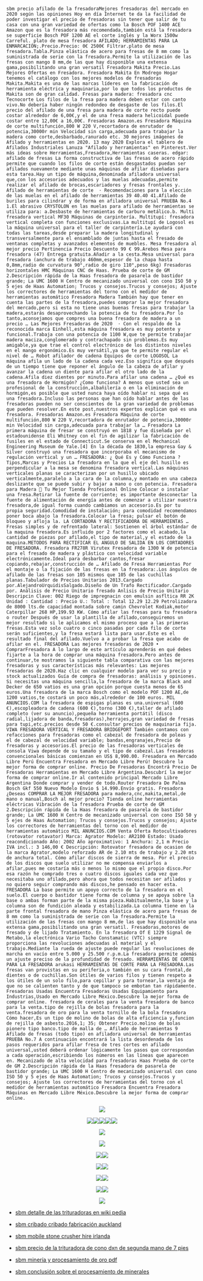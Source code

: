 
```
sbm precio afilado de la fresadoraMejores fresadoras del mercado en 2020 según las opiniones Hoy en día Internet te da la facilidad de poder investigar el precio de fresadoras sin tener que salir de tu casa con una gran variedad de ofertas como la Bosch POF 1400 ACE Amazon que es la fresadora más recomendada,también está la fresadora se superficie Bosch POF 1200 AE el corte inglés y la Worx 1500w Carreful. plato de mesa fresadora AFILADO; HERRAMIENTAS PARA LA ENMARCACIÓN;.Precio.Precio: 0€ 2500€ Filtrar.plato de mesa fresadora.Tabla.Pinza elástica de acero para fresas de 8 mm como la suministrada de serie con la fresadora.Permite la utilización de las fresas con mango 8 mm,de las que hay disponible una extensa gama,posibilitando una gran versatil Fresadora Makita Precio.Las Mejores Ofertas en Fresadora. Fresadora Makita En Modrego Hogar tenemos el catálogo con los mejores modelos de fresadoras Makita.Makita es una de las marcas líderes en la fabricación de herramienta eléctrica y maquinaria,por lo que todos los productos de Makita son de gran calidad. Fresas para madera: fresadora cnc Tecnocorte Los filos de la fresa para madera deben estar con canto vivo.No debería haber ningún redondeo de desgaste de los filos.El precio del afilado de una fresa para madera de corte recto puede costar alrededor de 6,00€,y el de una fresa madera helicoidal puede costar entre 12,00€ a 16,00€. Fresadoras Amazon.es Fresadora Máquina de corte multifunción,800 W 220 V,recortadora de enrutador de potencia,30000r min Velocidad sin carga,adecuada para trabajar la madera como corte,desbarbado,ranurado etc. 30 mejores imágenes de Afilado y herramientas en 2020. 13 may 2020 Explora el tablero de Afilados Industriales Lanuza "Afilado y herramientas" en Pinterest.Ver más ideas sobre Herramientas,Fresadora,Herramientas caseras. edgar: afilado de fresas La forma constructiva de las fresas de acero rápido permite que cuando los filos de corte están desgastados puedan ser afilados nuevamente mediante unas máquinas de afilar diseñadas para esta tarea.Hay un tipo de máquina,denominada afiladora universal que,con los accesorios adecuados y las muelas adecuadas,permite realizar el afilado de brocas,escariadores y fresas frontales y. Afilado de herramientas de corte  · Recomendaciones para la elección de las muelas en el afilado de herramientas 39 40.40 41.Afilado de buriles para cilindrar y de forma en afiladora universal PRUEBA No.4 1.El abrasivo CRYSTOLON en las muelas para afilado de herramientas se utiliza para: a.Desbaste de herramientas de carburo metálico.b. Multi fresadora vertical MF30 Máquinas de carpintería. Multitupí: fresadora vertical completa con funciones exclusivas.La multitupí de Logosol es la máquina universal para el taller de carpintería.Le ayudará con todas las tareas,desde preparar la madera longitudinal y transversalmente para el ensamblado de juntas hasta el fresado de ventanas completas y avanzados elementos de muebles. Mesa fresadora al mejor precio Pertinencia Precio Descuento 99 € 99.Arebos Mesa para fresadora (47) Entrega gratuita.Añadir a la cesta.Mesa universal para fresadora (anchura de trabajo 460mm,espesor de la chapa hasta 0,8mm,radio de curvatura 90°,radio de giro 110°,peso 6kg) Fresadoras horizontales HMC Máquinas CNC de Haas. Prueba de corte de GM 2.Descripción rápida de la Haas fresadora de pasarela de bastidor grande; La UMC 1600 H Centro de mecanizado universal con cono ISO 50 y 5 ejes de Haas Automation; Trucos y consejos.Trucos y consejos; Ajuste los correctores de herramientas del torno con el medidor de herramientas automático Fresadora Madera También hay que tener en cuenta las partes de la fresadora,puedes comprar la mejor fresadora del mercado,pero si esta no tiene unas buenas fresas para trabajar la madera,estarás desaprovechando la potencia de tu fresadora.Por lo tanto,aconsejamos que compres una buena fresadora de madera a un precio … Las Mejores Fresadoras de 2020  · Con el respaldo de la reconocida marca Einhell,esta máquina fresadora es muy potente y funcional.Trabaja con una potencia de 1100 W,que te permite trabajar madera maciza,conglomerado y contrachapado sin problemas.Es muy amigable,ya que trae el control electrónico de los distintos niveles en el mango ergonómico.Es muy versátil,ya que te permite regular el nivel de … Robot afilador de cadena Equipos de corte LOGOSOL La máquina afila un lado de la cadena cada vez.Eso significa que después de un tiempo tiene que reponer el ángulo de la cabeza de afilar y avanzar la cadena un diente para afilar el otro lado de la cadena.Afila diez dientes por minuto.Para afilar una cadena … ¿Qué es una fresadora de Hormigón? ¿Como funciona? A menos que usted sea un profesional de la construcción,albañilería o en la eliminación de hormigón,es posible que usted nunca haya oído hablar ni sepa qué es una fresadora.Incluso las personas que han oído hablar antes de las fresadoras pueden no ser conscientes de la gran variedad de problemas que pueden resolver.En este post,nuestros expertos explican qué es una fresadora. Fresadoras Amazon.es Fresadora Máquina de corte multifunción,800 W 220 V,recortadora de enrutador de potencia,30000r min Velocidad sin carga,adecuada para trabajar la … Fresadora La primera máquina de fresar se construyó en 1818 y fue diseñada por el estadounidense Eli Whitney con el fin de agilizar la fabricación de fusiles en el estado de Connecticut.Se conserva en el Mechanical Engineering Museum de Yale.[4] En la década de 1830,la empresa Gay & Silver construyó una fresadora que incorporaba el mecanismo de regulación vertical y un … FRESADORA: ¿ Qué Es y Cómo Funciona ? Tipos,Marcas y Precios La fresadora en la que el eje del husillo es perpendicular a la mesa se denomina fresadora vertical.Las máquinas verticales planas se caracterizan por un husillo ubicado verticalmente,paralelo a la cara de la columna,y montado en una cabeza deslizante que se puede subir y bajar a mano o con potencia. Fresadora para Madera 🛒 Tu Mejor Tienda Profesional Online Colocar o instalar una fresa.Retirar la fuente de corriente; es importante desconectar la fuente de alimentación de energía antes de comenzar a utilizar nuestra fresadora,de igual forma cuando cambiamos un accesorio.Es por tu propia seguridad.Comodidad de instalación; para comodidad recomendamos poner boca abajo la fresadora.Colocar la fresa; pulsar el botón de bloqueo y afloja la. LA CORTADORA Y RECTIFICADORA DE HERRAMIENTAS … Fresas simples y de refrentado lateral: Sostienen el árbol estándar de la maquina fresadora.Es influido por 2 factores como el acabado,la cantidad de piezas por afilado,el tipo de material,y el estado de la maquina.METODOS PARA RECTIFICAR EL ANGULO DE SALIDA EN LOS CORTADORES DE FRESADORA. Fresadora FR278R Virutex Fresadora de 1300 W de potencia para el fresado de madera y plástico con velocidad variable electrónicamente.Ideal para desbarbar cantos,fresar copiando,rebajar,construcción de … Afilado de Fresa Herramientas Por el montaje o la fijación de las fresas en la fresadora:.Los ángulos de afilado de las fresas son 105 mismos que 105 de las cuchillas planas.Tabulador de Precios Unitarios 2013.Cargado por.AlejandroUrquidisSalgado.Diseño de Un Trafo Rectificador.Cargado por. Análisis de Precio Unitario fresado Anlisis de Precio Unitario Descripcin Clave: 002 Riego de impregnacin con emulsin asfltica RR 2K Unidad : Cantidad : Precio U.: Total : Total 12.29 12.29 Petrolizadora de 8000 lts.de capacidad montada sobre camin Chevrolet Kodiak,motor Caterpillar 268 HP,199.93 KW. Cómo afilar las fresas para tu fresadora o router Después de usar la plantilla de afilado,conseguiremos un mejor resultado si le aplicamos el mismo proceso que a las primeras fresas.Esta vez solo cuatro o cinco pasadas por cada filo de corte serán suficientes,y la fresa estará lista para usar.Este es el resultado final del afilado.Vuelvo a a probar la fresa que acabo de afilar en el. FRESADORA Las mejores fresadoras de 2020 • ComprarFresadora A lo largo de este artículo aprenderás en qué debes fijarte a la hora de comprar una máquina fresadora.Pero antes de continuar,te mostramos la siguiente tabla comparativa con las mejores fresadoras y sus características más relevantes: Las mejores fresadoras de 2020.Haz clic en cualquier modelo para ver su precio y stock actualizados Guía de compra de fresadoras: análisis y opiniones. Si necesitas una máquina sencilla,la fresadora de la marca Black and Decker de 650 vatios es una gran opción porque cuesta menos de 65 euros.Una fresadora de la marca Bosch como el modelo POF 1200 AE,de 1200 vatios,te costará un poco más,alrededor de 100 euros. MIL ANUNCIOS.COM la fresadora de espigas planas es una.universal (600 €),escopleadora de cadena (600 €),torno (300 €),taller de afilado completo (ver su anuncio),pequeña herramienta portátil (disco radial,lijadora de banda,fresadoras),herrajes,gran variedad de fresas para tupi,etc.precios desde 50 €.consultar precios de maquinaria fija. VIWA FRESADORA VERTICAL Y FRESADORA BRIDGEPORT También contamos con refacciones para fresadoras como el cabezal de fresadora de poleas y el de cabezal de velocidad variable; bandas,engranajes,Precio de fresadoras y accesorios.El precio de las fresadoras verticales de consola Viwa depende de su tamaño y el tipo de cabezal.Las fresadoras convencionales básicas comienzan en US$ 8,990.00. Fresadora en Mercado Libre Perú Encuentra Fresadora en Mercado Libre Perú! Descubre la mejor forma de comprar online. Precio De Fresadoras Encontrá Precio De Fresadoras Herramientas en Mercado Libre Argentina.Descubrí la mejor forma de comprar online.Ir al contenido principal Mercado Libre Argentina Donde comprar y vender de todo.Router Fresadora De Palma Bosch Gkf 550 Nuevo Modelo Envio $ 14.990.Envío gratis. Fresadora ¿Deseas COMPRAR LA MEJOR FRESADORA para madera,cnc,makita,metal,de mano o manual,Bosch al mejor precio? Tienda online herramientas eléctricas Vibración de la fresadora Prueba de corte de GM 2.Descripción rápida de la Haas fresadora de pasarela de bastidor grande; La UMC 1600 H Centro de mecanizado universal con cono ISO 50 y 5 ejes de Haas Automation; Trucos y consejos.Trucos y consejos; Ajuste los correctores de herramientas del torno con el medidor de herramientas automático MIL ANUNCIOS.COM Venta Oferta Rotocultivadores (rotovator rotavator) Marca: Agrator Modelo: AR2100 Estado: Usado reacondicionado Año: 2002 Año aproximativo: 1 Anchura: 2,1 m Precio IVA incl.: 3 146,00 € Descripción: Rotovator fresadora de ocasion de la marca Agrator,modelo reforzado AR de 2.10 mts de trabajo y 2.20 mts de anchura total. Cómo afilar discos de sierra de mesa. Por el precio de los discos que suelo utilizar no me compensa enviarlos a afilar,pues me costaría más o menos lo mismo que el propio disco.Por esa razón he comprado tres o cuatro discos iguales cada vez que necesitaba uno afilado,pero ahora que todos necesitan ser afilados y no quiero seguir comprando más discos,he pensado en hacer esta. FRESADORA La base permite un apoyo correcto de la fresadora en el suelo.El cuerpo o bastidor tiene forma de columna y se apoya sobre la base o ambas forman parte de la misma pieza.Habitualmente,la base y la columna son de fundición aleada y estabilizada.La columna tiene en la parte frontal fresadora de mano Pinza elástica de acero para fresas de 8 mm como la suministrada de serie con la fresadora.Permite la utilización de las fresas con mango 8 mm,de las que hay disponible una extensa gama,posibilitando una gran versatil. Fresadoras,motores de fresado y de lijado Tratamiento. En la fresadora Of E 1229 Signal de Metabo,la electrónica Vario Tacho Constamatic (VTC) siempre proporciona las revoluciones adecuadas al material y el trabajo.Mediante la rueda de ajuste puede regular las revoluciones de marcha en vacío entre 5.000 y 25.500 r.p.m.La fresadora permite además un ajuste preciso de la profundidad de fresado. HERRAMIENTAS DE CORTE PARA LA FRESADORA arukasi HERRAMIENTAS DE CORTE PARA LA FRESADORA.Las fresas van provistas en su periferia,o también en su cara frontal,de dientes o de cuchillas.Son útiles de varios filos y tienen respeto a los útiles de un solo filo,para cepillar y para tornear,la ventaja de que no se calienten tanto y de que tampoco se embotan tan rápidamente. Fresadoras Usadas Encuentra Fresadoras Usadas Equipamiento para Industrias,Usado en Mercado Libre México.Descubre la mejor forma de comprar online. fresadora de cerales para la venta fresadora de banco para la venta.tipo de rejilla de bolas fresadora para la venta.fresadora de oro para la venta tornillo de la bola fresadora Cómo hacer,Es un tipo de molino de bolas de alta eficiencia y,funcion de rejilla de asbesto.2016,1; 35; Obtener Precio.molino de bolas pionero tipo banco.tipo de malla de … Afilado de herramientas 9 Afilado de fresas (todo tipo) en afiladora universal de herramientas PRUEBA No.7 A continuación encontrará la lista desordenada de los pasos requeridos para afilar fresa de tres cortes en afilado universal,usted deberá ordenar lógicamente los pasos que correspondan a cada operación,escribiendo los números en las líneas que aparecen en. Mecanizado de alta velocidad para fresadoras Haas Prueba de corte de GM 2.Descripción rápida de la Haas fresadora de pasarela de bastidor grande; La UMC 1600 H Centro de mecanizado universal con cono ISO 50 y 5 ejes de Haas Automation; Trucos y consejos.Trucos y consejos; Ajuste los correctores de herramientas del torno con el medidor de herramientas automático Fresadora Encuentra Fresadora Máquinas en Mercado Libre México.Descubre la mejor forma de comprar online. 
```

<div align="center">

<a href="https://es-crusher.shibang-china.com/github&k=sbm+precio+afilado+de+la+fresadora"><img src="https://static.shibang-china.com/es/crusher/logo.jpg"></a>

<a href="https://es-crusher.shibang-china.com/github&k=sbm+precio+afilado+de+la+fresadora"><img src="https://static.shibang-china.com/es/crusher/index.jpg"></a><a href="https://es-crusher.shibang-china.com/material.htmlgithub&k=sbm+precio+afilado+de+la+fresadora"><img src="https://static.shibang-china.com/es/crusher/material.jpg"></a><a href="https://es-crusher.shibang-china.com/application.htmlgithub&k=sbm+precio+afilado+de+la+fresadora"><img src="https://static.shibang-china.com/es/crusher/application.jpg"></a><a href="https://es-crusher.shibang-china.com/aboutus.htmlgithub&k=sbm+precio+afilado+de+la+fresadora"><img src="https://static.shibang-china.com/es/crusher/aboutus.jpg"></a><a href="https://es-crusher.shibang-china.com/contact.htmlgithub&k=sbm+precio+afilado+de+la+fresadora"><img src="https://static.shibang-china.com/es/crusher/contact.jpg"></a>

<a href="https://es-crusher.shibang-china.com/github&k=sbm+precio+afilado+de+la+fresadora"><img src="https://static.shibang-china.com/es/crusher/banner.jpg"></a>

<a href="https://swt.shibang-china.com/github&k=sbm+precio+afilado+de+la+fresadora"><img src="https://static.shibang-china.com/es/crusher/text.jpg"></a>

<a href="https://swt.shibang-china.com/github&k=sbm+precio+afilado+de+la+fresadora"><img src="https://static.shibang-china.com/es/crusher/chat.jpg"></a><a href="https://es-crusher.shibang-china.com/contact.htmlgithub&k=sbm+precio+afilado+de+la+fresadora"><img src="https://static.shibang-china.com/es/crusher/message.jpg"></a>

<a href="https://es-crusher.shibang-china.com/products/pe.htmlgithub&k=sbm+precio+afilado+de+la+fresadora"><img src="https://static.shibang-china.com/es/crusher/pe.jpg"></a><a href="https://es-crusher.shibang-china.com/products/pf.htmlgithub&k=sbm+precio+afilado+de+la+fresadora"><img src="https://static.shibang-china.com/es/crusher/pf.jpg"></a>

<a href="https://es-crusher.shibang-china.com/products/hpt.htmlgithub&k=sbm+precio+afilado+de+la+fresadora"><img src="https://static.shibang-china.com/es/crusher/hpt.jpg"></a><a href="https://es-crusher.shibang-china.com/products/vsi.htmlgithub&k=sbm+precio+afilado+de+la+fresadora"><img src="https://static.shibang-china.com/es/crusher/vsi.jpg"></a>

<a href="https://es-crusher.shibang-china.com/products/klv.htmlgithub&k=sbm+precio+afilado+de+la+fresadora"><img src="https://static.shibang-china.com/es/crusher/klv.jpg"></a><a href="https://es-crusher.shibang-china.com/products/portable.htmlgithub&k=sbm+precio+afilado+de+la+fresadora"><img src="https://static.shibang-china.com/es/crusher/portable.jpg"></a>

<a href="https://swt.shibang-china.com/github&k=sbm+precio+afilado+de+la+fresadora"><img src="https://static.shibang-china.com/es/crusher/case.jpg"></a>

</div>


* [sbm detalle de las trituradoras en wiki pedia](sbm%20detalle%20de%20las%20trituradoras%20en%20wiki%20pedia.md)

* [sbm cribado cribado fabricación auckland](sbm%20cribado%20cribado%20fabricaci%C3%B3n%20auckland.md)

* [sbm mobile stone crusher hire irlanda](sbm%20mobile%20stone%20crusher%20hire%20irlanda.md)

* [sbm precio de la trituradora de cono dxn de segunda mano de 7 pies](sbm%20precio%20de%20la%20trituradora%20de%20cono%20dxn%20de%20segunda%20mano%20de%207%20pies.md)

* [sbm minería y procesamiento de oro pdf](sbm%20miner%C3%ADa%20y%20procesamiento%20de%20oro%20pdf.md)

* [sbm conclusión sobre el procesamiento de minerales](sbm%20conclusi%C3%B3n%20sobre%20el%20procesamiento%20de%20minerales.md)